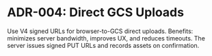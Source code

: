 # ADR-004: Direct GCS Uploads

Use V4 signed URLs for browser-to-GCS direct uploads. Benefits: minimizes server bandwidth, improves UX, and reduces timeouts. The server issues signed PUT URLs and records assets on confirmation.
